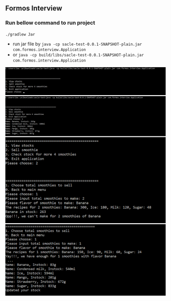 ## Formos Interview

### Run bellow command to run project

`./gradlew Jar`
* run jar file by `java -cp sacle-test-0.0.1-SNAPSHOT-plain.jar com.formos.interview.Application`
* or `java -cp build/libs/sacle-test-0.0.1-SNAPSHOT-plain.jar com.formos.interview.Application`

<img src="src/main/resources/img.png" >
<img src="src/main/resources/img_1.png" >
<img src="src/main/resources/img_2.png" >
<img src="src/main/resources/img_3.png" >
